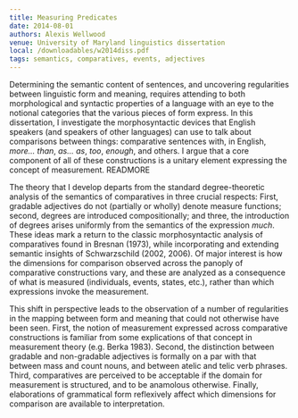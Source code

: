 ```yaml
---
title: Measuring Predicates
date: 2014-08-01
authors: Alexis Wellwood
venue: University of Maryland linguistics dissertation
local: /downloadables/w2014diss.pdf
tags: semantics, comparatives, events, adjectives
---
```


Determining  the  semantic  content  of  sentences,  and  uncovering  regularities
between linguistic form and meaning, requires attending to both morphological and
syntactic properties of a language with an eye to the notional categories that the
various pieces of form express. In this dissertation, I investigate the morphosyntactic
devices that English speakers (and speakers of other languages) can use to talk about
comparisons between things:  comparative sentences with, in English,
*more... than*, *as...   as*, *too*, *enough*, 
  and  others.   I  argue  that  a  core  component  of  all  of  these
constructions is a unitary element expressing the concept of measurement. READMORE 

The theory that I develop departs from the standard degree-theoretic analysis
of the semantics of comparatives in three crucial respects:  First, gradable adjectives
do  not  (partially  or  wholly)  denote  measure  functions;  second,  degrees  are  introduced compositionally; and three, the introduction of degrees arises uniformly from
the semantics of the expression *much*.  These ideas mark a return to the classic morphosyntactic analysis of comparatives found in Bresnan (1973), while incorporating
and extending semantic insights of Schwarzschild (2002, 2006).  Of major interest
is how the dimensions for comparison observed across the panoply of comparative
constructions vary,  and these are analyzed as a consequence of what is measured
(individuals, events, states, etc.), rather than which expressions invoke the measurement.

This shift in perspective leads to the observation of a number of regularities
in  the  mapping  between  form  and  meaning  that  could  not  otherwise  have  been
seen.  First, the notion of measurement expressed across comparative constructions
is familiar from some explications of that concept in measurement theory (e.g. Berka
1983).   Second,  the  distinction  between  gradable  and  non-gradable  adjectives  is
formally on a par with that between mass and count nouns, and between atelic and
telic verb phrases.  Third, comparatives are perceived to be acceptable if the domain
for measurement is structured, and to be anamolous otherwise.  Finally, elaborations
of grammatical form reflexively affect which dimensions for comparison are available
to interpretation.

